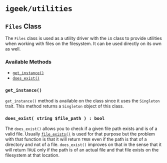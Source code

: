 # `igeek/utilities`

## `Files` Class

The `Files` class is used as a utility driver with the `iG` class to provide utilities when working with files on the filesystem. It can be used directly on its own as well.

### Available Methods
- [`get_instance()`](#get_instance)
- [`does_exist()`](#does_exist-string-file_path---bool)


### `get_instance()`

`get_instance()` method is available on the class since it uses the `Singleton` trait. This method returns a `Singleton` object of this class.

### `does_exist( string $file_path ) : bool`

The `does_exist()` allows you to check if a given file path exists and is of a valid file. Usually [`file_exists()`](https://www.php.net/manual/en/function.file-exists.php) is used for that purpose but the problem with that function is that it will return `TRUE` even if the path is that of a directory and not of a file. `does_exist()` improves on that in the sense that it will return `TRUE` only if the path is of an actual file and that file exists on the filesystem at that location.
